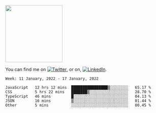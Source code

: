 <!-- ![visitors](https://visitor-badge.glitch.me/badge?page_id=page.id) -->

<img height="180em" src="https://github-readme-stats.vercel.app/api?username=alihernandez&show_icons=true&hide_border=true&&count_private=true&include_all_commits=true" />

<!-- Actual text -->

You can find me on [![Twitter][1.2]][1], or on, [![LinkedIn][2.2]][2].

<!-- Icons -->

[1.2]: http://i.imgur.com/wWzX9uB.png (twitter icon without padding)
[2.2]: https://raw.githubusercontent.com/MartinHeinz/MartinHeinz/master/linkedin-3-16.png (LinkedIn icon without padding)

<!-- Links to your social media accounts -->

[1]: https://twitter.com/phantomramen
[2]: https://www.linkedin.com/in/ali-hernandez-96b1b71a9/

<!--START_SECTION:waka-->
```text
Week: 11 January, 2022 - 17 January, 2022

JavaScript   12 hrs 12 mins  ████████████████▒░░░░░░░░   65.17 % 
CSS          5 hrs 22 mins   ███████▒░░░░░░░░░░░░░░░░░   28.70 % 
TypeScript   46 mins         █░░░░░░░░░░░░░░░░░░░░░░░░   04.13 % 
JSON         16 mins         ▒░░░░░░░░░░░░░░░░░░░░░░░░   01.44 % 
Other        5 mins          ░░░░░░░░░░░░░░░░░░░░░░░░░   00.45 % 
```
<!--END_SECTION:waka-->
